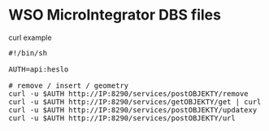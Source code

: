 # WSO MicroIntegrator DBS files

curl example
<pre>
#!/bin/sh

AUTH=api:heslo

# remove / insert / geometry
curl -u $AUTH http://IP:8290/services/postOBJEKTY/remove
curl -u $AUTH http://IP:8290/services/getOBJEKTY/get | curl -u $AUTH -H "Content-Type: application/xml"  -X POST http://IP:8290/services/postOBJEKTY/post -d @-
curl -u $AUTH http://IP:8290/services/postOBJEKTY/updatexy
curl -u $AUTH http://IP:8290/services/postOBJEKTY/url
</pre>
